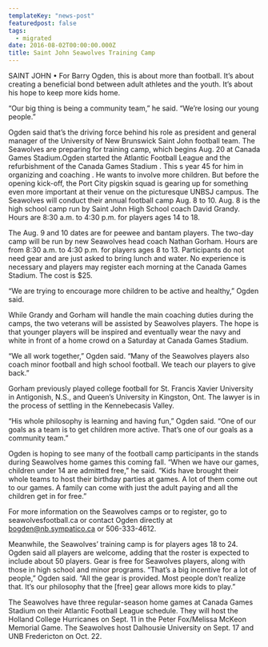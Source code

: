 ```yaml
---
templateKey: "news-post"
featuredpost: false
tags:
  - migrated
date: 2016-08-02T00:00:00.000Z
title: Saint John Seawolves Training Camp
---
```

SAINT JOHN • For Barry Ogden, this is about more than football. It’s about creating a beneficial bond between adult athletes and the youth. It’s about his hope to keep more kids home.

“Our big thing is being a community team,” he said. “We’re losing our young people.”

Ogden said that’s the driving force behind his role as president and general manager of the University of New Brunswick Saint John football team. The Seawolves are preparing for training camp, which begins Aug. 20 at Canada Games Stadium.Ogden started the Atlantic Football League and the refurbishment of the Canada Games Stadium . This s year 45 for him in organizing and coaching . He wants to involve more children.
But before the opening kick-off, the Port City pigskin squad is gearing up for something even more important at their venue on the picturesque UNBSJ campus. The Seawolves will conduct their annual football camp Aug. 8 to 10. Aug. 8 is the high school camp run by Saint John High School coach David Grandy. Hours are 8:30 a.m. to 4:30 p.m. for players ages 14 to 18.

The Aug. 9 and 10 dates are for peewee and bantam players. The two-day camp will be run by new Seawolves head coach Nathan Gorham. Hours are from 8:30 a.m. to 4:30 p.m. for players ages 8 to 13. Participants do not need gear and are just asked to bring lunch and water. No experience is necessary and players may register each morning at the Canada Games Stadium. The cost is $25.

“We are trying to encourage more children to be active and healthy,” Ogden said.

While Grandy and Gorham will handle the main coaching duties during the camps, the two veterans will be assisted by Seawolves players. The hope is that younger players will be inspired and eventually wear the navy and white in front of a home crowd on a Saturday at Canada Games Stadium.

“We all work together,” Ogden said. “Many of the Seawolves players also coach minor football and high school football. We teach our players to give back.”

Gorham previously played college football for St. Francis Xavier University in Antigonish, N.S., and Queen’s University in Kingston, Ont. The lawyer is in the process of settling in the Kennebecasis Valley.

“His whole philosophy is learning and having fun,” Ogden said. “One of our goals as a team is to get children more active. That’s one of our goals as a community team.”

Ogden is hoping to see many of the football camp participants in the stands during Seawolves home games this coming fall.
“When we have our games, children under 14 are admitted free,” he said. “Kids have brought their whole teams to host their birthday parties at games. A lot of them come out to our games. A family can come with just the adult paying and all the children get in for free.”

For more information on the Seawolves camps or to register, go to seawolvesfootball.ca or contact Ogden directly at bogden@nb.sympatico.ca or 506-333-4612.

Meanwhile, the Seawolves’ training camp is for players ages 18 to 24. Ogden said all players are welcome, adding that the roster is expected to include about 50 players. Gear is free for Seawolves players, along with those in high school and minor programs.
“That’s a big incentive for a lot of people,” Ogden said. “All the gear is provided. Most people don’t realize that. It’s our philosophy that the [free] gear allows more kids to play.”

The Seawolves have three regular-season home games at Canada Games Stadium on their Atlantic Football League schedule. They will host the Holland College Hurricanes on Sept. 11 in the Peter Fox/Melissa McKeon Memorial Game. The Seawolves host Dalhousie University on Sept. 17 and UNB Fredericton on Oct. 22.
